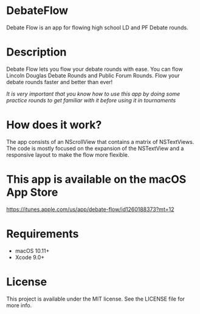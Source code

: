 # DebateFlow
Debate Flow is an app for flowing high school LD and PF Debate rounds.

# Description
Debate Flow lets you flow your debate rounds with ease. You can flow Lincoln Douglas Debate Rounds and Public Forum Rounds.
Flow your debate rounds faster and better than ever!

*It is very important that you know how to use this app by doing some practice rounds to get familiar with it before using it in tournaments*

# How does it work?
The app consists of an NScrollView that contains a matrix of NSTextViews. The code is mostly focused on the expansion of the NSTextView and a responsive layout to make the flow more flexible.

# This app is available on the macOS App Store
https://itunes.apple.com/us/app/debate-flow/id1260188373?mt=12

# Requirements 
-  macOS 10.11+
-  Xcode 9.0+

# License 
This project is available under the MIT license. See the LICENSE file for more info.

